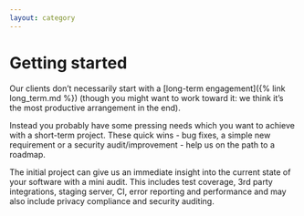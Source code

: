 ```yaml
---
layout: category
---
```


# Getting started

Our clients don’t necessarily start with a [long-term engagement]({% link long_term.md %}) (though you might want to work toward it: we think it’s
the most productive arrangement in the end).

Instead you probably have some pressing needs which you want to achieve with a short-term project. These quick wins - bug fixes, a simple new requirement or a security audit/improvement - help us on the path to a roadmap.

The initial project can give us an immediate insight into the current state of your software with a mini audit. This includes test coverage, 3rd party integrations, staging server, CI, error reporting and performance and may also include privacy compliance and security auditing.
